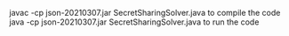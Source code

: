 javac -cp json-20210307.jar SecretSharingSolver.java to compile the code
java -cp json-20210307.jar SecretSharingSolver.java to run the code
